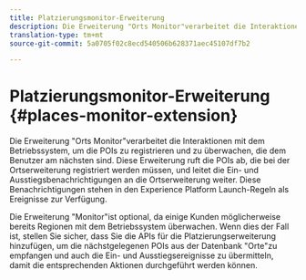 ```yaml
---
title: Platzierungsmonitor-Erweiterung
description: Die Erweiterung "Orts Monitor"verarbeitet die Interaktionen mit dem Betriebssystem, um die POIs zu registrieren und zu überwachen, die dem Benutzer am nächsten sind.
translation-type: tm+mt
source-git-commit: 5a0705f02c8ecd540506b628371aec45107df7b2

---
```



# Platzierungsmonitor-Erweiterung {#places-monitor-extension}

Die Erweiterung &quot;Orts Monitor&quot;verarbeitet die Interaktionen mit dem Betriebssystem, um die POIs zu registrieren und zu überwachen, die dem Benutzer am nächsten sind. Diese Erweiterung ruft die POIs ab, die bei der Ortserweiterung registriert werden müssen, und leitet die Ein- und Ausstiegsbenachrichtigungen an die Ortserweiterung weiter. Diese Benachrichtigungen stehen in den Experience Platform Launch-Regeln als Ereignisse zur Verfügung.

Die Erweiterung &quot;Monitor&quot;ist optional, da einige Kunden möglicherweise bereits Regionen mit dem Betriebssystem überwachen. Wenn dies der Fall ist, stellen Sie sicher, dass Sie die APIs für die Platzierungserweiterung hinzufügen, um die nächstgelegenen POIs aus der Datenbank &quot;Orte&quot;zu empfangen und auch die Ein- und Ausstiegsereignisse zu übermitteln, damit die entsprechenden Aktionen durchgeführt werden können.
